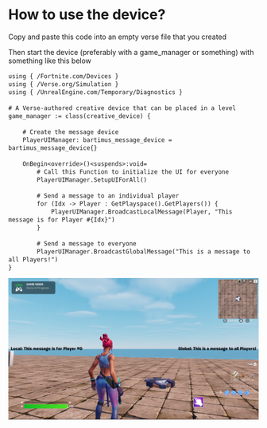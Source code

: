 # How to use the device?

Copy and paste this code into an empty verse file that you created

Then start the device (preferably with a game_manager or something) with something like this below
```
using { /Fortnite.com/Devices }
using { /Verse.org/Simulation }
using { /UnrealEngine.com/Temporary/Diagnostics }

# A Verse-authored creative device that can be placed in a level
game_manager := class(creative_device) {

    # Create the message device
    PlayerUIManager: bartimus_message_device = bartimus_message_device{}

    OnBegin<override>()<suspends>:void=
        # Call this Function to initialize the UI for everyone
        PlayerUIManager.SetupUIForAll()

        # Send a message to an individual player
        for (Idx -> Player : GetPlayspace().GetPlayers()) {
            PlayerUIManager.BroadcastLocalMessage(Player, "This message is for Player #{Idx}")
        }

        # Send a message to everyone
        PlayerUIManager.BroadcastGlobalMessage("This is a message to all Players!")
}
```
![](MessageDevice.png)
